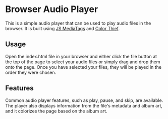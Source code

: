 # Browser Audio Player

This is a simple audio player that can be used to play audio files in the browser. It is built using [JS MediaTags](https://github.com/aadsm/jsmediatags) and [Color Thief](https://github.com/lokesh/color-thief).

## Usage

Open the index.html file in your browser and either click the file button at the top of the page to select your audio files or simply drag and drop them onto the page. Once you have selected your files, they will be played in the order they were chosen.

## Features

Common audio player features, such as play, pause, and skip, are available. The player also displays information from the file's metadata and album art, and it colorizes the page based on the album art.
